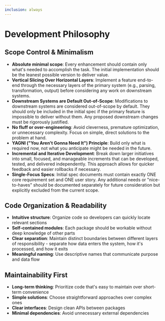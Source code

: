 ```yaml
---
inclusion: always
---
```


# Development Philosophy

## Scope Control & Minimalism
- **Absolute minimal scope**: Every enhancement should contain only what's needed to accomplish the task. The initial implementation should be the leanest possible version to deliver value.
- **Vertical Slicing Over Horizontal Layers**: Implement a feature end-to-end through the necessary layers of the primary system (e.g., parsing, transformation, output) before considering any work on downstream systems.
- **Downstream Systems are Default Out-of-Scope**: Modifications to downstream systems are considered out-of-scope by default. They should only be included in the initial spec if the primary feature is impossible to deliver without them. Any proposed downstream changes must be rigorously justified.
- **No fluff or over-engineering**: Avoid cleverness, premature optimization, or unnecessary complexity. Focus on simple, direct solutions to the problem at hand.
- **YAGNI ("You Aren't Gonna Need It") Principle**: Build only what is required now, not what you anticipate might be needed in the future.
- **Incremental and Iterative Development**: Break down larger initiatives into small, focused, and manageable increments that can be developed, tested, and delivered independently. This approach allows for quicker feedback and easier rollbacks if necessary.
- **Single-Focus Specs**: Initial spec documents must contain exactly ONE core requirement set and ONE user story. Any additional needs or "nice-to-haves" should be documented separately for future consideration but explicitly excluded from the current scope.

## Code Organization & Readability
- **Intuitive structure**: Organize code so developers can quickly locate relevant sections
- **Self-contained modules**: Each package should be workable without deep knowledge of other parts
- **Clear separation**: Maintain distinct boundaries between different layers of responsibility - separate how data enters the system, how it's processed, and how it exits
- **Meaningful naming**: Use descriptive names that communicate purpose and data flow

## Maintainability First
- **Long-term thinking**: Prioritize code that's easy to maintain over short-term convenience
- **Simple solutions**: Choose straightforward approaches over complex ones
- **Clear interfaces**: Design clean APIs between packages
- **Minimal dependencies**: Avoid unnecessary external dependencies